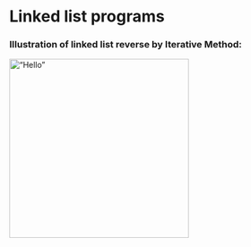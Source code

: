 # Linked list programs

### Illustration of linked list reverse by Iterative Method:
<img src="https://media.geeksforgeeks.org/wp-content/cdn-uploads/RGIF2.gif" alt= “Hello” width="320" height="320">
